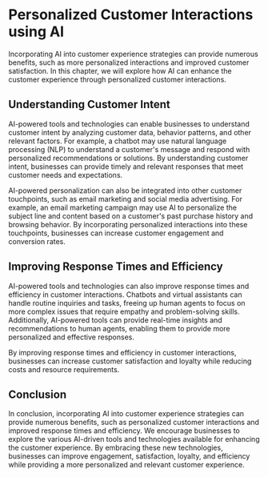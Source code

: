 Personalized Customer Interactions using AI
=============================================================================================

Incorporating AI into customer experience strategies can provide numerous benefits, such as more personalized interactions and improved customer satisfaction. In this chapter, we will explore how AI can enhance the customer experience through personalized customer interactions.

Understanding Customer Intent
-----------------------------

AI-powered tools and technologies can enable businesses to understand customer intent by analyzing customer data, behavior patterns, and other relevant factors. For example, a chatbot may use natural language processing (NLP) to understand a customer's message and respond with personalized recommendations or solutions. By understanding customer intent, businesses can provide timely and relevant responses that meet customer needs and expectations.

AI-powered personalization can also be integrated into other customer touchpoints, such as email marketing and social media advertising. For example, an email marketing campaign may use AI to personalize the subject line and content based on a customer's past purchase history and browsing behavior. By incorporating personalized interactions into these touchpoints, businesses can increase customer engagement and conversion rates.

Improving Response Times and Efficiency
---------------------------------------

AI-powered tools and technologies can also improve response times and efficiency in customer interactions. Chatbots and virtual assistants can handle routine inquiries and tasks, freeing up human agents to focus on more complex issues that require empathy and problem-solving skills. Additionally, AI-powered tools can provide real-time insights and recommendations to human agents, enabling them to provide more personalized and effective responses.

By improving response times and efficiency in customer interactions, businesses can increase customer satisfaction and loyalty while reducing costs and resource requirements.

Conclusion
----------

In conclusion, incorporating AI into customer experience strategies can provide numerous benefits, such as personalized customer interactions and improved response times and efficiency. We encourage businesses to explore the various AI-driven tools and technologies available for enhancing the customer experience. By embracing these new technologies, businesses can improve engagement, satisfaction, loyalty, and efficiency while providing a more personalized and relevant customer experience.


